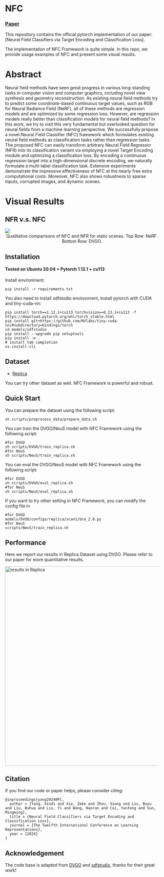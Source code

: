 # NFC
### [Paper](https://arxiv.org/html/2403.01058v1)

This repository contains the official pytorch implementation of our paper: [Neural Field Classifiers via Target Encoding and Classification Loss]. 

The implementation of NFC Framework is quite simple. In this repo, we provide usage examples of NFC and present some visual results. 

# Abstract

Neural field methods have seen great progress in various long-standing tasks in computer vision and computer graphics, including novel view synthesis and geometry reconstruction. As existing neural field methods try to predict some coordinate-based continuous target values, such as RGB for Neural Radiance Field (NeRF), all of these methods are regression models and are optimized by some regression loss. However, are regression models really better than classification models for neural field methods? In this work, we try to visit this very fundamental but overlooked question for neural fields from a machine learning perspective. We successfully propose a novel Neural Field Classifier (NFC) framework which formulates existing neural field methods as classification tasks rather than regression tasks. The proposed NFC can easily transform arbitrary Neural Field Regressor (NFR) into its classification variant via employing a novel Target Encoding module and optimizing a classification loss. By encoding a continuous regression target into a high-dimensional discrete encoding, we naturally formulate a multi-label classification task. Extensive experiments demonstrate the impressive effectiveness of NFC at the nearly free extra computational costs. Moreover, NFC also shows robustness to sparse inputs, corrupted images, and dynamic scenes.


# Visual Results


## NFR v.s. NFC

<img src='https://madaoer.github.io/assets/NVS_Results.png'>
<center>Qualitative comparisons of NFC and NFR for static scenes. Top Row: NeRF. Bottom Row: DVGO.</center>

## Installation

#### Tested on Ubuntu 20.04 + Pytorch 1.12.1 + cu113

Install environment:
```
pip install -r requirements.txt
```

You also need to install sdfstudio environment, Install pytorch with CUDA and tiny-cuda-nn:
```
pip install torch==1.12.1+cu113 torchvision==0.13.1+cu113 -f https://download.pytorch.org/whl/torch_stable.html
pip install git+https://github.com/NVlabs/tiny-cuda-nn/#subdirectory=bindings/torch
cd models/sdfstudio
pip install --upgrade pip setuptools
pip install -e .
# install tab completion
ns-install-cli
```


## Dataset
* [Replica](https://s3.eu-central-1.amazonaws.com/avg-projects/monosdf/data/Replica.tar) 

You can try other dataset as well. NFC Framework is powerful and robust.


## Quick Start
You can prepare the dataset using the following script:
```
sh scripts/preprocess_data/prepare_data.sh
```

You can train the DVGO/NeuS model with NFC Framework using the following script:
```
#for DVGO
sh scripts/DVGO/train_replica.sh
#for NeuS
sh scripts/NeuS/train_replica.sh
```

You can eval the DVGO/NeuS model with NFC Framework using the following script:
```
#for DVGO
sh scripts/DVGO/eval_replica.sh
#for NeuS
sh scripts/NeuS/eval_replica.sh

```

If you want to try other setting in NFC Framework, you can modify the config file in
```
#for DVGO
models/DVGO/configs/replica/scan1/bce_2.0.py
#for NeuS
scripts/NeuS/train_replica.sh
```



## Performance
Here we report our results in Replica Dataset using DVGO. Please refer to our paper for more quantitative results.


<img width="651" alt="results in Replica" src="https://madaoer.github.io/assets/Replica_DVGO.png">



## Citation
If you find our code or paper helps, please consider citing:
```
@inproceedings{yang2024NFC,
  author = {Yang, Xindi and Xie, Zeke and Zhou, Xiong and Liu, Boyu and Liu, Buhua and Liu, Yi and Wang, Haoran and Cai, Yunfeng and Sun, Mingming},
  title = {Neural Field Classifiers via Target Encoding and Classification Loss},
  journal = {The Twelfth International Conference on Learning Representations},
  year = {2024}
}
```

## Acknowledgement
The code base is adapted from [DVGO](https://github.com/sunset1995/DirectVoxGO) and [sdfstudio](https://github.com/autonomousvision/sdfstudio), thanks for their great work!

